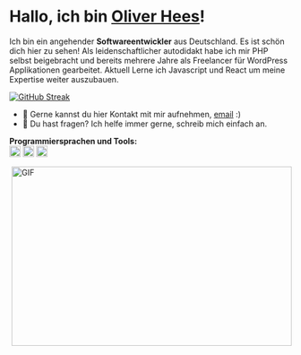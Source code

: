 # Hallo, ich bin [Oliver Hees](https://oliverhees.com/)!

Ich bin ein angehender **Softwareentwickler** aus Deutschland. Es ist schön dich hier zu sehen!
Als leidenschaftlicher autodidakt habe ich mir PHP selbst beigebracht und bereits mehrere Jahre als
Freelancer für WordPress Applikationen gearbeitet. Aktuell Lerne ich Javascript und React um
meine Expertise weiter auszubauen.

[![GitHub Streak](https://streak-stats.demolab.com?user=oliverhees&locale=de&date_format=j%20M%5B%20Y%5D&exclude_days=Sun%2CSat)](https://git.io/streak-stats)

- 💼 Gerne kannst du hier Kontakt mit mir aufnehmen, [email](mailto:oliverhees@gmail.com) :)
- 💬 Du hast fragen? Ich helfe immer gerne, schreib mich einfach an.

**Programmiersprachen und Tools:**  
<code><img height="20" src="https://github.com/oliverhees/oliverhees.github.io/blob/main/javascript.png"></code>
<code><img height="20" src="https://github.com/oliverhees/oliverhees.github.io/blob/main/react.png"></code>
<code><img height="20" src="https://github.com/oliverhees/oliverhees.github.io/blob/main/nodejs.png"></code>

<img align="right" alt="GIF" src="https://github.com/oliverhees/oliverhees.github.io/blob/main/code.gif?raw=true" width="500" height="320" />
